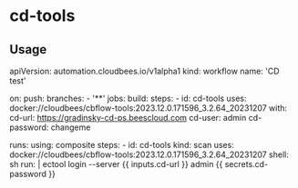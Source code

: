 # cd-tools
## Usage

apiVersion: automation.cloudbees.io/v1alpha1
kind: workflow
name: 'CD test'


on:
  push:
    branches:
      - '**'
jobs:
  build:
    steps:
    - id: cd-tools
        uses: docker://cloudbees/cbflow-tools:2023.12.0.171596_3.2.64_20231207
        with:
            cd-url: https://gradinsky-cd-ps.beescloud.com
            cd-user: admin
            cd-password: changeme
    
runs:
  using: composite
  steps:
    - id: cd-tools
      kind: scan
      uses: docker://cloudbees/cbflow-tools:2023.12.0.171596_3.2.64_20231207
      shell: sh
      run: |
        ectool login --server {{ inputs.cd-url }} admin {{ secrets.cd-password }}
